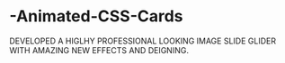 # -Animated-CSS-Cards
DEVELOPED A HIGLHY PROFESSIONAL LOOKING IMAGE SLIDE GLIDER WITH AMAZING NEW EFFECTS AND DEIGNING.

